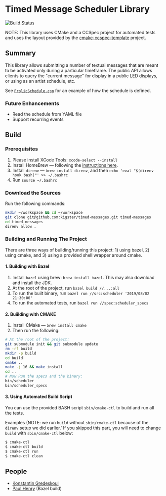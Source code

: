 # Timed Message Scheduler Library

[![Build Status](https://travis-ci.org/kigster/timed-messages.svg?branch=master)](https://travis-ci.org/kigster/timed-messages)

NOTE: This library uses CMake and a CCSpec project for automated tests and uses the layout provided by the [cmake-ccspec-template](https://github.com/kigster/cmake-ccspec-template) project.

## Summary

This library allows submitting a number of textual messages that are meant to be activated only during a particular timeframe. The public API allows clients to query the "current message" for display in a public LED displays, or using as an artist schedule, etc. 

See [`FrolicSchedule.cpp`](https://github.com/kigster/timed-messages/blob/master/src/schedule/FrolicSchedule.cpp) for an example of how the schedule is defined.

### Future Enhancements

 * Read the schedule from YAML file
 * Support recurring events

## Build

### Prerequisites

 1. Please install XCode Tools: `xcode-select --install`
 2. Install HomeBrew — following the [instructions here](https://brew.sh).
 3. Install `direnv` — `brew install direnv`, and then `echo 'eval "$(direnv hook bash)"' >> ~/.bashrc`
 4. Run `source ~/.bashrc`

### Download the Sources

Run the following commands:

```bash
mkdir ~/workspace && cd ~/workspace
git clone git@github.com:kigster/timed-messages.git timed-messages
cd timed-messages
direnv allow .
```

### Building and Running The Project

There are three ways of building/running this project: 1) using bazel, 2) using cmake, and 3) using a provided shell wrapper around cmake.

#### 1. Building with Bazel
 
1. Install `bazel` using brew: `brew install bazel`. This may also download and install the JDK.
2. At the root of the project, run `bazel build //...:all`
3. To run the built binary, run `bazel run //src:scheduler '2019/08/02 21:30:00'`
4. To run the automated tests, run `bazel run //spec:scheduler_specs`

#### 2. Buiilding with CMAKE 
 
 1. Install CMake — `brew install cmake`
 2. Then run the following:

 
 ```bash
 # At the root of the project:
 git submodule init && git submodule update
 rm -rf build
 mkdir -p build 
 cd build
 cmake ..
 make -j 16 && make install
 cd ..
 # Now Run the specs and the binary:
 bin/scheduler
 bin/scheduler_specs
 ```
 
#### 3. Using Automated Build Script

You can use the provided BASH script `sbin/cmake-ctl` to build and run all the tests.

Examples (NOTE: we run `build` without `sbin/cmake-ctl` because of the `direnv` setup we did earlier.' If you skipped this part, you will need to change `build` with `sbin/cmake-ctl` below:

```bash
$ cmake-ctl
$ cmake-ctl build
$ cmake-ctl run
$ cmake-ctl clean
```

## People

 * [Konstantin Gredeskoul](/kigster)
 * [Paul Henry](/f3nry) (Bazel build)
